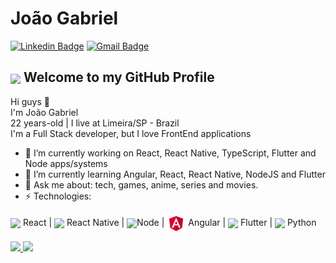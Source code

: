 # João Gabriel
[![Linkedin Badge](https://img.shields.io/badge/-joaogsdc-3efd51?style=flat-square&logo=Linkedin&logoColor=3efd51&color=212121&link=https://www.linkedin.com/in/joaogsdc/)](https://www.linkedin.com/in/joaogsdc/)
[![Gmail Badge](https://img.shields.io/badge/-joaogsdc@gmail.com-3efd51?style=flat-square&logo=Gmail&logoColor=3efd51&color=212121&link=mailto:joaogsdc@gmail.com)](mailto:joaogsdc@gmail.com)
## <img align="center" height="40" src="https://www.sferalabs.cc/wp-content/uploads/github-logo-white.png"> Welcome to my GitHub Profile 
Hi guys 👋<br>
I'm João Gabriel <br>
22 years-old | I live at Limeira/SP - Brazil <br>
I'm a Full Stack developer, but I love FrontEnd applications

- 🔭 I’m currently working on React, React Native, TypeScript, Flutter and Node apps/systems
- 🌱 I’m currently learning Angular, React, React Native, NodeJS and Flutter
- 💬 Ask me about: tech, games, anime, series and movies.
-  ⚡ Technologies: 

<img align="center" height="20" src="https://raw.githubusercontent.com/jakeliny/jakeliny/master/images/react.png"> React | <img align="center" height="20" src="https://raw.githubusercontent.com/jakeliny/jakeliny/master/images/react.png"> React Native |  <img align="center" height="20" src="https://raw.githubusercontent.com/jakeliny/jakeliny/master/images/nodejs.png">Node | <img align="center" height="30" src="https://raw.githubusercontent.com/github/explore/80688e429a7d4ef2fca1e82350fe8e3517d3494d/topics/angular/angular.png"> Angular | <img align="center" height="30" src="https://avatars.githubusercontent.com/u/14101776?s=400&v=4"> Flutter | <img align="center" height="30" src="https://raw.githubusercontent.com/jakeliny/jakeliny/master/images/python.png"> Python

<div>
  <a href="https://github.com/JoaoGSDC">
  <img height="160em" src="https://github-readme-stats.vercel.app/api?username=JoaoGSDC&show_icons=true&theme=dark&include_all_commits=true&count_private=true"/>
  <img height="160em" src="https://github-readme-stats.vercel.app/api/top-langs/?username=JoaoGSDC&layout=compact&langs_count=16&theme=dark"/>
<div>
  
